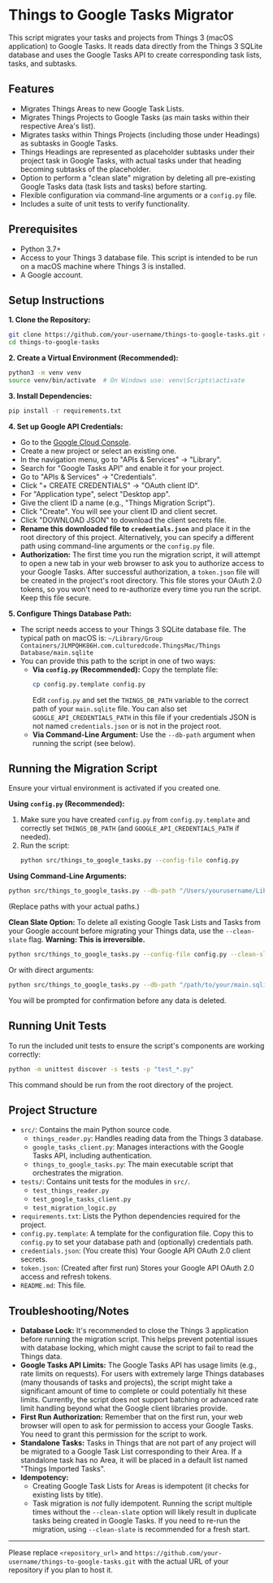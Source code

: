 # Things to Google Tasks Migrator

This script migrates your tasks and projects from Things 3 (macOS application) to Google Tasks. It reads data directly from the Things 3 SQLite database and uses the Google Tasks API to create corresponding task lists, tasks, and subtasks.

## Features

*   Migrates Things Areas to new Google Task Lists.
*   Migrates Things Projects to Google Tasks (as main tasks within their respective Area's list).
*   Migrates tasks within Things Projects (including those under Headings) as subtasks in Google Tasks.
*   Things Headings are represented as placeholder subtasks under their project task in Google Tasks, with actual tasks under that heading becoming subtasks of the placeholder.
*   Option to perform a "clean slate" migration by deleting all pre-existing Google Tasks data (task lists and tasks) before starting.
*   Flexible configuration via command-line arguments or a `config.py` file.
*   Includes a suite of unit tests to verify functionality.

## Prerequisites

*   Python 3.7+
*   Access to your Things 3 database file. This script is intended to be run on a macOS machine where Things 3 is installed.
*   A Google account.

## Setup Instructions

**1. Clone the Repository:**
```bash
git clone https://github.com/your-username/things-to-google-tasks.git # Replace with actual URL
cd things-to-google-tasks
```

**2. Create a Virtual Environment (Recommended):**
```bash
python3 -m venv venv
source venv/bin/activate  # On Windows use: venv\Scripts\activate
```

**3. Install Dependencies:**
```bash
pip install -r requirements.txt
```

**4. Set up Google API Credentials:**
*   Go to the [Google Cloud Console](https://console.cloud.google.com/).
*   Create a new project or select an existing one.
*   In the navigation menu, go to "APIs & Services" -> "Library".
*   Search for "Google Tasks API" and enable it for your project.
*   Go to "APIs & Services" -> "Credentials".
*   Click "+ CREATE CREDENTIALS" -> "OAuth client ID".
*   For "Application type", select "Desktop app".
*   Give the client ID a name (e.g., "Things Migration Script").
*   Click "Create". You will see your client ID and client secret.
*   Click "DOWNLOAD JSON" to download the client secrets file.
*   **Rename this downloaded file to `credentials.json`** and place it in the root directory of this project. Alternatively, you can specify a different path using command-line arguments or the `config.py` file.
*   **Authorization:** The first time you run the migration script, it will attempt to open a new tab in your web browser to ask you to authorize access to your Google Tasks. After successful authorization, a `token.json` file will be created in the project's root directory. This file stores your OAuth 2.0 tokens, so you won't need to re-authorize every time you run the script. Keep this file secure.

**5. Configure Things Database Path:**
*   The script needs access to your Things 3 SQLite database file. The typical path on macOS is:
    `~/Library/Group Containers/JLMPQHK86H.com.culturedcode.ThingsMac/Things Database/main.sqlite`
*   You can provide this path to the script in one of two ways:
    *   **Via `config.py` (Recommended):**
        Copy the template file:
        ```bash
        cp config.py.template config.py
        ```
        Edit `config.py` and set the `THINGS_DB_PATH` variable to the correct path of your `main.sqlite` file.
        You can also set `GOOGLE_API_CREDENTIALS_PATH` in this file if your credentials JSON is not named `credentials.json` or is not in the project root.
    *   **Via Command-Line Argument:**
        Use the `--db-path` argument when running the script (see below).

## Running the Migration Script

Ensure your virtual environment is activated if you created one.

**Using `config.py` (Recommended):**
1.  Make sure you have created `config.py` from `config.py.template` and correctly set `THINGS_DB_PATH` (and `GOOGLE_API_CREDENTIALS_PATH` if needed).
2.  Run the script:
    ```bash
    python src/things_to_google_tasks.py --config-file config.py
    ```

**Using Command-Line Arguments:**
```bash
python src/things_to_google_tasks.py --db-path "/Users/yourusername/Library/Group Containers/JLMPQHK86H.com.culturedcode.ThingsMac/Things Database/main.sqlite" --creds-path "credentials.json"
```
(Replace paths with your actual paths.)

**Clean Slate Option:**
To delete all existing Google Task Lists and Tasks from your Google account before migrating your Things data, use the `--clean-slate` flag. **Warning: This is irreversible.**
```bash
python src/things_to_google_tasks.py --config-file config.py --clean-slate
```
Or with direct arguments:
```bash
python src/things_to_google_tasks.py --db-path "/path/to/your/main.sqlite" --creds-path "credentials.json" --clean-slate
```
You will be prompted for confirmation before any data is deleted.

## Running Unit Tests

To run the included unit tests to ensure the script's components are working correctly:
```bash
python -m unittest discover -s tests -p "test_*.py"
```
This command should be run from the root directory of the project.

## Project Structure

*   `src/`: Contains the main Python source code.
    *   `things_reader.py`: Handles reading data from the Things 3 database.
    *   `google_tasks_client.py`: Manages interactions with the Google Tasks API, including authentication.
    *   `things_to_google_tasks.py`: The main executable script that orchestrates the migration.
*   `tests/`: Contains unit tests for the modules in `src/`.
    *   `test_things_reader.py`
    *   `test_google_tasks_client.py`
    *   `test_migration_logic.py`
*   `requirements.txt`: Lists the Python dependencies required for the project.
*   `config.py.template`: A template for the configuration file. Copy this to `config.py` to set your database path and (optionally) credentials path.
*   `credentials.json`: (You create this) Your Google API OAuth 2.0 client secrets.
*   `token.json`: (Created after first run) Stores your Google API OAuth 2.0 access and refresh tokens.
*   `README.md`: This file.

## Troubleshooting/Notes

*   **Database Lock:** It's recommended to close the Things 3 application before running the migration script. This helps prevent potential issues with database locking, which might cause the script to fail to read the Things data.
*   **Google Tasks API Limits:** The Google Tasks API has usage limits (e.g., rate limits on requests). For users with extremely large Things databases (many thousands of tasks and projects), the script might take a significant amount of time to complete or could potentially hit these limits. Currently, the script does not support batching or advanced rate limit handling beyond what the Google client libraries provide.
*   **First Run Authorization:** Remember that on the first run, your web browser will open to ask for permission to access your Google Tasks. You need to grant this permission for the script to work.
*   **Standalone Tasks:** Tasks in Things that are not part of any project will be migrated to a Google Task List corresponding to their Area. If a standalone task has no Area, it will be placed in a default list named "Things Imported Tasks".
*   **Idempotency:**
    *   Creating Google Task Lists for Areas is idempotent (it checks for existing lists by title).
    *   Task migration is *not* fully idempotent. Running the script multiple times without the `--clean-slate` option will likely result in duplicate tasks being created in Google Tasks. If you need to re-run the migration, using `--clean-slate` is recommended for a fresh start.

---

Please replace `<repository_url>` and `https://github.com/your-username/things-to-google-tasks.git` with the actual URL of your repository if you plan to host it.
